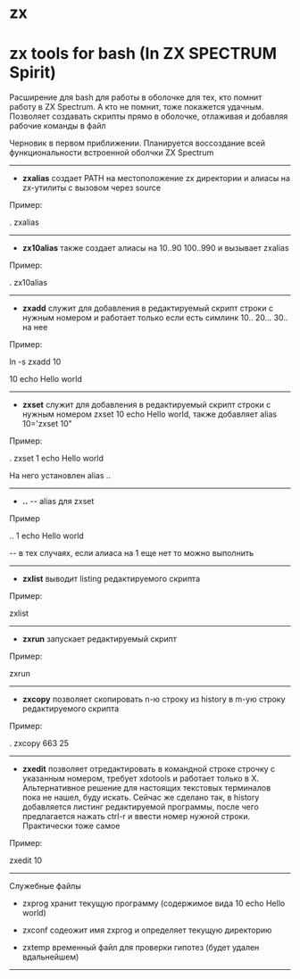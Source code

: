 # zx
zx tools for bash (In ZX SPECTRUM Spirit)
===

Расширение для bash для работы в оболочке для тех, кто помнит работу в ZX Spectrum. 
А кто не помнит, тоже покажется удачным.
Позволяет создавать скрипты прямо в оболочке, отлаживая и добавляя рабочие команды в файл

Черновик в первом приближении. Планируется воссоздание всей функциональности встроенной оболчки ZX Spectrum

---

* **zxalias** создает PATH на местоположение zx директории и алиасы на zx-утилиты с вызовом через source

Пример: 

. zxalias

---

* **zx10alias** также создает алиасы на 10..90 100..990 и вызывает zxalias

Пример:

. zx10alias

---

* **zxadd** служит для добавления в редактируемый скрипт строки с нужным номером и работает только если есть симлинк 10.. 20... 30.. на нее

Пример:

ln -s zxadd 10

10 echo Hello world

---

* **zxset** служит для добавления в редактируемый скрипт строки с нужным номером zxset 10 echo Hello world, также добавляет alias 10='zxset 10"

Пример:

. zxset 1 echo Hello world

На него установлен alias .. 

---

* **..** -- alias для zxset

Пример 

.. 1 echo Hello world

-- в тех случаях,  если алиаса на 1 еще нет то можно выполнить

---

* **zxlist** выводит listing редактируемого скрипта

Пример:

zxlist

---

* **zxrun** запускает редактируемый скрипт

Пример:

zxrun

---

* **zxcopy** позволяет скопировать n-ю строку из history в m-ую строку редактируемого скрипта

Пример:

. zxcopy 663 25

---

* **zxedit** позволяет отредактировать в командной строке строчку с указанным номером, требует xdotools и работает только в X. Альтернативное решение для настоящих текстовых терминалов пока не нашел, буду искать. Сейчас же сделано так, в history добавляется листинг редактируемой программы, после чего предлагается нажать ctrl-r и ввести номер нужной строки. Практически тоже самое

Пример:

zxedit 10

---

Служебные файлы

* zxprog хранит текущую программу (содержимое вида 10 echo Hello world)

* zxconf содеожит имя zxprog и определяет текущую директорию

* zxtemp временный файл для проверки гипотез (будет удален вдальнейшем)

---

